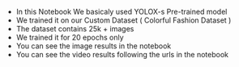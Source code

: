 - In this Notebook We basicaly used YOLOX-s Pre-trained model
- We trained it on our Custom Dataset ( Colorful Fashion Dataset )
- The dataset contains 25k + images
- We trained it for 20 epochs only
- You can see the image results in the notebook
- You can see the video results following the urls in the notebook
